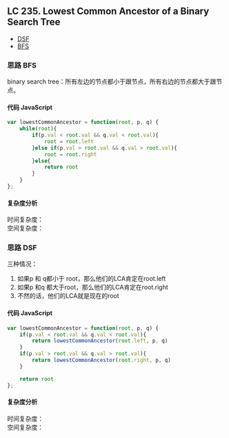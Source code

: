 ## LC 235. Lowest Common Ancestor of a Binary Search Tree

- [DSF](#思路-DSF)
- [BFS](#思路-BFS)

### 思路 BFS
binary search tree：所有左边的节点都小于跟节点，所有右边的节点都大于跟节点。   
#### 代码 JavaScript

```JavaScript
var lowestCommonAncestor = function(root, p, q) {
    while(root){
        if(p.val < root.val && q.val < root.val){
            root = root.left
        }else if(p.val > root.val && q.val > root.val){
            root = root.right
        }else{
            return root
        }
    }
};

```

#### 复杂度分析
时间复杂度： </br>
空间复杂度：
### 思路 DSF


三种情况：  
1. 如果p 和 q都小于 root，那么他们的LCA肯定在root.left
2. 如果p 和q 都大于root，那么他们的LCA肯定在root.right
3. 不然的话，他们的LCA就是现在的root
#### 代码 JavaScript

```JavaScript
var lowestCommonAncestor = function(root, p, q) {
    if(p.val < root.val && q.val < root.val){
        return lowestCommonAncestor(root.left, p, q)
    }
    if(p.val > root.val && q.val > root.val){
        return lowestCommonAncestor(root.right, p, q)
    }

    return root
};

```

#### 复杂度分析
时间复杂度： </br>
空间复杂度：